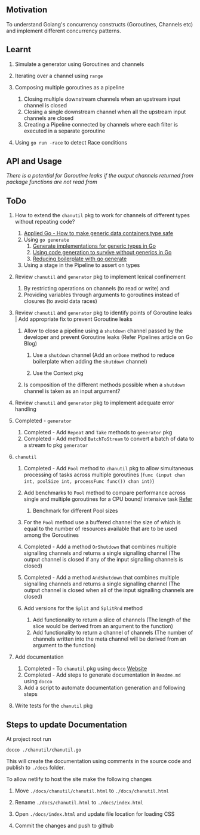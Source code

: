 ## Motivation
To understand Golang's concurrency constructs (Goroutines, Channels etc) and implement different concurrency patterns.

## Learnt

1. Simulate a generator using Goroutines and channels

2. Iterating over a channel using `range`

3. Composing multiple goroutines as a pipeline
   1. Closing multiple downstream channels when an upstream input channel is closed
   2. Closing a single downstream channel when all the upstream input channels are closed
   3. Creating a Pipeline connected by channels where each filter is executed in a separate goroutine

4. Using `go run -race` to detect Race conditions

## API and Usage

_There is a potential for Goroutine leaks if the output channels returned from package functions are not read from_

## ToDo

1. How to extend the `chanutil` pkg to work for channels of different types without repeating code?
   1. [Applied Go - How to make generic data containers type safe](https://www.youtube.com/watch?v=rco7GEg3v0I)
   2. Using `go generate`
      1. [Generate implementations for generic types in Go](https://flaviocopes.com/golang-generic-generate/)
      2. [Using code generation to survive without generics in Go](https://www.calhoun.io/using-code-generation-to-survive-without-generics-in-go/)
      3. [Reducing boilerplate with go generate](https://blog.gopheracademy.com/advent-2015/reducing-boilerplate-with-go-generate/)
   3. Using a stage in the Pipeline to assert on types

2. Review `chanutil` and `generator` pkg to implement lexical confinement 
   1. By restricting operations on channels (to read or write) and 
   2. Providing variables through arguments to goroutines instead of closures (to avoid data races)

3. Review `chanutil` and `generator` pkg to identify points of Goroutine leaks | Add appropriate fix to prevent Goroutine leaks
   
   1. Allow to close a pipeline using a `shutdown` channel passed by the developer and prevent Goroutine leaks (Refer Pipelines article on Go Blog)
      
      1. Use a `shutdown` channel (Add an `orDone` method to reduce boilerplate when adding the `shutdown` channel)
      
      2. Use the Context pkg
   
   2. Is composition of the different methods possible when a `shutdown` channel is taken as an input argument?

4. Review `chanutil` and `generator` pkg to implement adequate error handling

5. Completed - `generator`
   1. Completed - Add `Repeat` and `Take` methods to `generator` pkg
   2. Completed - Add method `BatchToStream` to convert a batch of data to a stream to pkg `generator`

6. `chanutil`

   1. Completed - Add `Pool` method to `chanutil` pkg to allow simultaneous processing of tasks across multiple goroutines (`func (input chan int, poolSize int, processFunc func()) chan int)`)
   
   2. Add benchmarks to `Pool` method to compare performance across single and multiple goroutines for a CPU bound/ intensive task [Refer](https://play.golang.org/p/iAUyHaaUk1H)
      1. Benchmark for different Pool sizes
   
   3. For the `Pool` method use a buffered channel the size of which is equal to the number of resources available that are to be used among the Goroutines
   
   4. Completed - Add a method `OrShutdown` that combines multiple signalling channels and returns a single signalling channel (The output channel is closed if any of the input signalling channels is closed)

   5. Completed - Add a method `AndShutdown` that combines multiple signalling channels and returns a single signalling channel (The output channel is closed when all of the input signalling channels are closed)

   6. Add versions for the `Split` and `SplitRnd` method
       1.  Add functionality to return a slice of channels (The length of the slice would be derived from an argument to the function)
       2.  Add functionality to return a channel of channels (The number of channels written into the meta channel will be derived from an argument to the function)

7. Add documentation
    1.  Completed - To `chanutil` pkg using `docco` [Website](http://ashkenas.com/docco/)
    2.  Completed - Add steps to generate documentation in `Readme.md` using `docco`
    3.  Add a script to automate documentation generation and following steps

8. Write tests for the `chanutil` pkg

## Steps to update Documentation

At project root run

`docco ./chanutil/chanutil.go`

This will create the documentation using comments in the source code and publish to `./docs` folder.

To allow netlify to host the site make the following changes

1. Move `./docs/chanutil/chanutil.html` to `./docs/chanutil.html`

2. Rename `./docs/chanutil.html` to `./docs/index.html`

3. Open `./docs/index.html` and update file location for loading CSS

4. Commit the changes and push to github